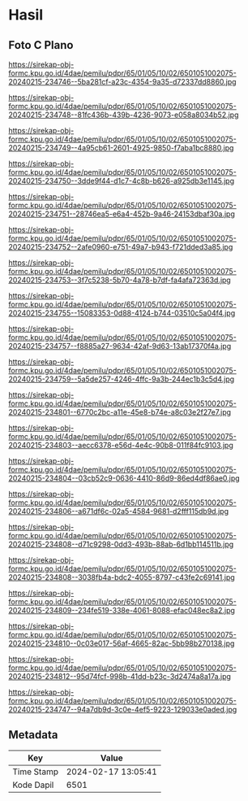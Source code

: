 # Hasil

## Foto C Plano

https://sirekap-obj-formc.kpu.go.id/4dae/pemilu/pdpr/65/01/05/10/02/6501051002075-20240215-234746--5ba281cf-a23c-4354-9a35-d72337dd8860.jpg

https://sirekap-obj-formc.kpu.go.id/4dae/pemilu/pdpr/65/01/05/10/02/6501051002075-20240215-234748--81fc436b-439b-4236-9073-e058a8034b52.jpg

https://sirekap-obj-formc.kpu.go.id/4dae/pemilu/pdpr/65/01/05/10/02/6501051002075-20240215-234749--4a95cb61-2601-4925-9850-f7aba1bc8880.jpg

https://sirekap-obj-formc.kpu.go.id/4dae/pemilu/pdpr/65/01/05/10/02/6501051002075-20240215-234750--3dde9f44-d1c7-4c8b-b626-a925db3e1145.jpg

https://sirekap-obj-formc.kpu.go.id/4dae/pemilu/pdpr/65/01/05/10/02/6501051002075-20240215-234751--28746ea5-e6a4-452b-9a46-24153dbaf30a.jpg

https://sirekap-obj-formc.kpu.go.id/4dae/pemilu/pdpr/65/01/05/10/02/6501051002075-20240215-234752--2afe0960-e751-49a7-b943-f721dded3a85.jpg

https://sirekap-obj-formc.kpu.go.id/4dae/pemilu/pdpr/65/01/05/10/02/6501051002075-20240215-234753--3f7c5238-5b70-4a78-b7df-fa4afa72363d.jpg

https://sirekap-obj-formc.kpu.go.id/4dae/pemilu/pdpr/65/01/05/10/02/6501051002075-20240215-234755--15083353-0d88-4124-b744-03510c5a04f4.jpg

https://sirekap-obj-formc.kpu.go.id/4dae/pemilu/pdpr/65/01/05/10/02/6501051002075-20240215-234757--f8885a27-9634-42af-9d63-13ab17370f4a.jpg

https://sirekap-obj-formc.kpu.go.id/4dae/pemilu/pdpr/65/01/05/10/02/6501051002075-20240215-234759--5a5de257-4246-4ffc-9a3b-244ec1b3c5d4.jpg

https://sirekap-obj-formc.kpu.go.id/4dae/pemilu/pdpr/65/01/05/10/02/6501051002075-20240215-234801--6770c2bc-a11e-45e8-b74e-a8c03e2f27e7.jpg

https://sirekap-obj-formc.kpu.go.id/4dae/pemilu/pdpr/65/01/05/10/02/6501051002075-20240215-234803--aecc6378-e56d-4e4c-90b8-011f84fc9103.jpg

https://sirekap-obj-formc.kpu.go.id/4dae/pemilu/pdpr/65/01/05/10/02/6501051002075-20240215-234804--03cb52c9-0636-4410-86d9-86ed4df86ae0.jpg

https://sirekap-obj-formc.kpu.go.id/4dae/pemilu/pdpr/65/01/05/10/02/6501051002075-20240215-234806--a671df6c-02a5-4584-9681-d2fff115db9d.jpg

https://sirekap-obj-formc.kpu.go.id/4dae/pemilu/pdpr/65/01/05/10/02/6501051002075-20240215-234808--d71c9298-0dd3-493b-88ab-6d1bb114511b.jpg

https://sirekap-obj-formc.kpu.go.id/4dae/pemilu/pdpr/65/01/05/10/02/6501051002075-20240215-234808--3038fb4a-bdc2-4055-8797-c43fe2c69141.jpg

https://sirekap-obj-formc.kpu.go.id/4dae/pemilu/pdpr/65/01/05/10/02/6501051002075-20240215-234809--234fe519-338e-4061-8088-efac048ec8a2.jpg

https://sirekap-obj-formc.kpu.go.id/4dae/pemilu/pdpr/65/01/05/10/02/6501051002075-20240215-234810--0c03e017-56af-4665-82ac-5bb98b270138.jpg

https://sirekap-obj-formc.kpu.go.id/4dae/pemilu/pdpr/65/01/05/10/02/6501051002075-20240215-234812--95d74fcf-998b-41dd-b23c-3d2474a8a17a.jpg

https://sirekap-obj-formc.kpu.go.id/4dae/pemilu/pdpr/65/01/05/10/02/6501051002075-20240215-234747--94a7db9d-3c0e-4ef5-9223-129033e0aded.jpg


## Metadata

| Key        | Value               |
| ---------- | ------------------- |
| Time Stamp | 2024-02-17 13:05:41 |
| Kode Dapil | 6501                |




